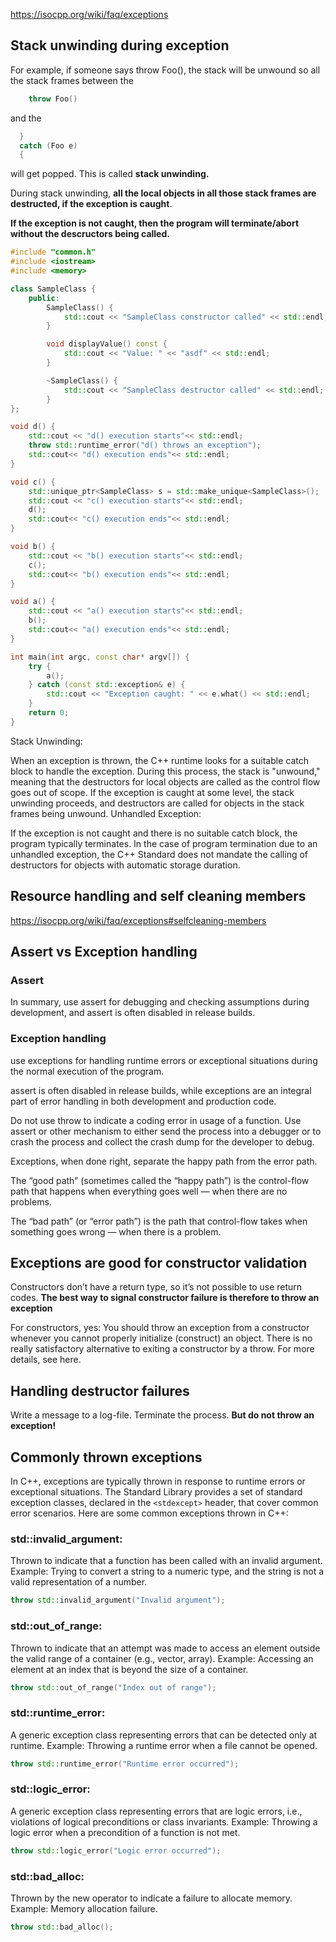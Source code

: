 
https://isocpp.org/wiki/faq/exceptions

## Stack unwinding during exception

For example, if someone says throw Foo(), the stack will be unwound so all the stack frames between the
```cpp
    throw Foo()
```
and the
```cpp
  }
  catch (Foo e)
  {
```
will get popped. This is called **stack unwinding.**

During stack unwinding, 
**all the local objects in all those stack frames are destructed, if the exception is caught**.

**If the exception is not caught, then the program will terminate/abort without the descructors being called.**

```cpp
#include "common.h"
#include <iostream>
#include <memory>

class SampleClass {
    public: 
        SampleClass() {
            std::cout << "SampleClass constructor called" << std::endl;
        }

        void displayValue() const {
            std::cout << "Value: " << "asdf" << std::endl;
        }

        ~SampleClass() {
            std::cout << "SampleClass destructor called" << std::endl;
        }
};

void d() {
    std::cout << "d() execution starts"<< std::endl;
    throw std::runtime_error("d() throws an exception");
    std::cout<< "d() execution ends"<< std::endl;
}

void c() {
    std::unique_ptr<SampleClass> s = std::make_unique<SampleClass>();
    std::cout << "c() execution starts"<< std::endl;
    d();
    std::cout<< "c() execution ends"<< std::endl;
}

void b() {
    std::cout << "b() execution starts"<< std::endl;
    c();
    std::cout<< "b() execution ends"<< std::endl;
}

void a() {
    std::cout << "a() execution starts"<< std::endl;
    b();
    std::cout<< "a() execution ends"<< std::endl;
}

int main(int argc, const char* argv[]) {
    try {
        a();
    } catch (const std::exception& e) {
        std::cout << "Exception caught: " << e.what() << std::endl;
    }
    return 0;
}
```

Stack Unwinding:

When an exception is thrown, the C++ runtime looks for a suitable catch block to handle the exception.
During this process, the stack is "unwound," meaning that the destructors for local objects are called as the control flow goes out of scope.
If the exception is caught at some level, the stack unwinding proceeds, and destructors are called for objects in the stack frames being unwound.
Unhandled Exception:

If the exception is not caught and there is no suitable catch block, the program typically terminates.
In the case of program termination due to an unhandled exception, the C++ Standard does not mandate the calling of destructors for objects with automatic storage duration.

## Resource handling and self cleaning members

https://isocpp.org/wiki/faq/exceptions#selfcleaning-members


## Assert vs Exception handling

### Assert
In summary, use assert for debugging and checking assumptions during development, and assert is often disabled in release builds.

### Exception handling
use exceptions for handling runtime errors or exceptional situations during the normal execution of the program. 

assert is often disabled in release builds, while exceptions are an integral part of error handling in both development and production code.

Do not use throw to indicate a coding error in usage of a function. Use assert or other mechanism to either send the process into a debugger or to crash the process and collect the crash dump for the developer to debug.

Exceptions, when done right, separate the happy path from the error path.

The “good path” (sometimes called the “happy path”) is the control-flow path that happens when everything goes well — when there are no problems.

The “bad path” (or “error path”) is the path that control-flow takes when something goes wrong — when there is a problem.

## Exceptions are good for constructor validation

Constructors don’t have a return type, so it’s not possible to use return codes. **The best way to signal constructor failure is therefore to throw an exception**

For constructors, yes: You should throw an exception from a constructor whenever you cannot properly initialize (construct) an object. There is no really satisfactory alternative to exiting a constructor by a throw. For more details, see here.


## Handling destructor failures

Write a message to a log-file. Terminate the process. **But do not throw an exception!**

## Commonly thrown exceptions

In C++, exceptions are typically thrown in response to runtime errors or exceptional situations. The Standard Library provides a set of standard exception classes, declared in the `<stdexcept>` header, that cover common error scenarios. Here are some common exceptions thrown in C++:

### std::invalid_argument:

Thrown to indicate that a function has been called with an invalid argument.
Example: Trying to convert a string to a numeric type, and the string is not a valid representation of a number.
```cpp
throw std::invalid_argument("Invalid argument");
```

### std::out_of_range:

Thrown to indicate that an attempt was made to access an element outside the valid range of a container (e.g., vector, array).
Example: Accessing an element at an index that is beyond the size of a container.
```cpp
throw std::out_of_range("Index out of range");
```
### std::runtime_error:

A generic exception class representing errors that can be detected only at runtime.
Example: Throwing a runtime error when a file cannot be opened.
```cpp
throw std::runtime_error("Runtime error occurred");
```
### std::logic_error:

A generic exception class representing errors that are logic errors, i.e., violations of logical preconditions or class invariants.
Example: Throwing a logic error when a precondition of a function is not met.
```cpp
throw std::logic_error("Logic error occurred");
```

### std::bad_alloc:

Thrown by the new operator to indicate a failure to allocate memory.
Example: Memory allocation failure.
```cpp
throw std::bad_alloc();
```
